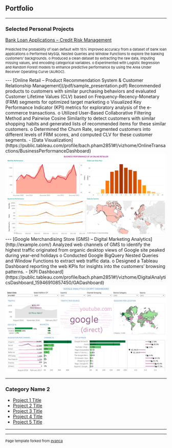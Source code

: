## Portfolio

---

### Selected Personal Projects

[Bank Loan Applications – Credit Risk Management](https://github.com/bach-pham/credit-risk)
<p style="font-size:11px">Predicted the probability of loan default with 15% improved accuracy from a dataset of bank loan applications
o	Performed MySQL Nested Queries and Window Functions to explore the banking customers’ backgrounds.
o	Produced a clean dataset by extracting the raw data, imputing missing values, and encoding categorical variables.
o	Experimented with Logistic Regression and Random Forest models to enhance predictive performance by using the Area Under Receiver Operating Curve (AUROC).</p>
---
[Online Retail – Product Recommendation System & Customer Relationship Management](/pdf/sample_presentation.pdf)
Recommended products to customers with similar purchasing behaviors and evaluated Customer Lifetime Values (CLV) based on Frequency-Recency-Monetary (FRM) segments for optimized target marketing
o	Visualized Key Performance Indicator (KPI) metrics for exploratory analysis of the e-commerce transactions.
o	Utilized User-Based Collaborative Filtering Method and Pairwise Cosine Similarity to detect customers with similar shopping habits and generated lists of recommended items for these similar customers.
o	Determined the Churn Rate, segmented customers into different levels of FRM scores, and computed CLV for these customer segments.
- [Data Visualization](https://public.tableau.com/profile/bach.pham2851#!/vizhome/OnlineTransactions/BusinessPerformanceDashboard)
<img src="images/online_retailer-dashboard.png?raw=true"/>
---
[Google Merchandising Store (GMS) – Digital Marketing Analytics](http://example.com/)
Analyzed web channels of GMS to identify the highest traffic originated from organic desktop views of Google site peaked during year-end holidays
o	Conducted Google BigQuery Nested Queries and Window Functions to extract web traffic data.
o	Designed a Tableau Dashboard reporting the web KPIs for insights into the customers’ browsing patterns.
- [KPI Dashboard](https://public.tableau.com/profile/bach.pham2851#!/vizhome/DigitalAnalyticsDashboard_15946910857450/GADashboard)
<img src="images/gms_dashboard.png?raw=true"/>

---

### Category Name 2

- [Project 1 Title](http://example.com/)
- [Project 2 Title](http://example.com/)
- [Project 3 Title](http://example.com/)
- [Project 4 Title](http://example.com/)
- [Project 5 Title](http://example.com/)

---




---
<p style="font-size:11px">Page template forked from <a href="https://github.com/evanca/quick-portfolio">evanca</a></p>
<!-- Remove above link if you don't want to attibute -->
